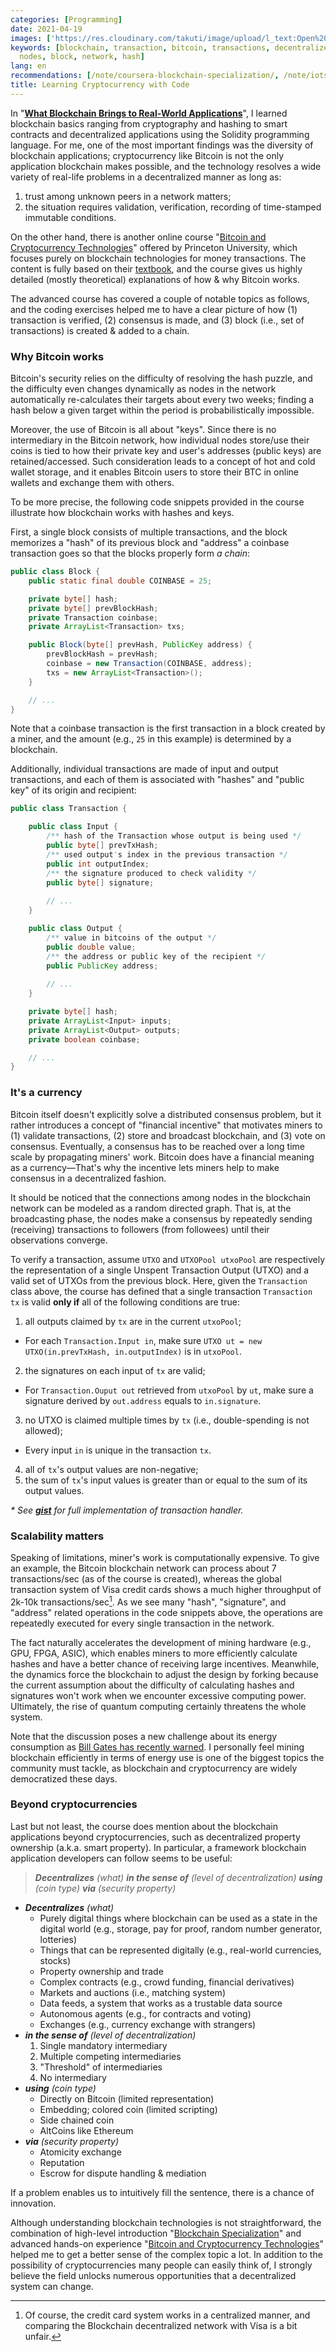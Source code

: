```yaml
---
categories: [Programming]
date: 2021-04-19
images: ['https://res.cloudinary.com/takuti/image/upload/l_text:Open%20Sans_32:Learning%20Cryptocurrency%20with%20Code,co_rgb:eee,w_800,c_fit/v1626628472/takuti_bgimyl.jpg']
keywords: [blockchain, transaction, bitcoin, transactions, decentralized, consensus,
  nodes, block, network, hash]
lang: en
recommendations: [/note/coursera-blockchain-specialization/, /note/iotswc-2019/, /note/becoming-a-product-manager/]
title: Learning Cryptocurrency with Code
---
```


In "**[What Blockchain Brings to Real-World Applications](/note/coursera-blockchain-specialization/)**", I learned blockchain basics ranging from cryptography and hashing to smart contracts and decentralized applications using the Solidity programming language. For me, one of the most important findings was the diversity of blockchain applications; cryptocurrency like Bitcoin is not the only application blockchain makes possible, and the technology resolves a wide variety of real-life problems in a decentralized manner as long as:

1. trust among unknown peers in a network matters;
2. the situation requires validation, verification, recording of time-stamped immutable conditions.

On the other hand, there is another online course "[Bitcoin and Cryptocurrency Technologies](https://www.coursera.org/learn/cryptocurrency)" offered by Princeton University, which focuses purely on blockchain technologies for money transactions. The content is fully based on their [textbook](https://bitcoinbook.cs.princeton.edu/), and the course gives us highly detailed (mostly theoretical) explanations of how & why Bitcoin works.

The advanced course has covered a couple of notable topics as follows, and the coding exercises helped me to have a clear picture of how (1) transaction is verified, (2) consensus is made, and (3) block (i.e., set of transactions) is created & added to a chain.

### Why Bitcoin works

Bitcoin's security relies on the difficulty of resolving the hash puzzle, and the difficulty even changes dynamically as nodes in the network automatically re-calculates their targets about every two weeks; finding a hash below a given target within the period is probabilistically impossible. 

Moreover, the use of Bitcoin is all about "keys". Since there is no intermediary in the Bitcoin network, how individual nodes store/use their coins is tied to how their private key and user's addresses (public keys) are retained/accessed. Such consideration leads to a concept of hot and cold wallet storage, and it enables Bitcoin users to store their BTC in online wallets and exchange them with others.

To be more precise, the following code snippets provided in the course illustrate how blockchain works with hashes and keys. 

First, a single block consists of multiple transactions, and the block memorizes a "hash" of its previous block and "address" a coinbase transaction goes so that the blocks properly form *a chain*:

```java
public class Block {
    public static final double COINBASE = 25;

    private byte[] hash;
    private byte[] prevBlockHash;
    private Transaction coinbase;
    private ArrayList<Transaction> txs;

    public Block(byte[] prevHash, PublicKey address) {
        prevBlockHash = prevHash;
        coinbase = new Transaction(COINBASE, address);
        txs = new ArrayList<Transaction>();
    }

    // ...
}
```

Note that a coinbase transaction is the first transaction in a block created by a miner, and the amount (e.g., `25` in this example) is determined by a blockchain. 

Additionally, individual transactions are made of input and output transactions, and each of them is associated with "hashes" and "public key" of its origin and recipient:


```java
public class Transaction {

    public class Input {
        /** hash of the Transaction whose output is being used */
        public byte[] prevTxHash;
        /** used output's index in the previous transaction */
        public int outputIndex;
        /** the signature produced to check validity */
        public byte[] signature;
    
        // ...
    }

    public class Output {
        /** value in bitcoins of the output */
        public double value;
        /** the address or public key of the recipient */
        public PublicKey address;
    
        // ...
    }

    private byte[] hash;
    private ArrayList<Input> inputs;
    private ArrayList<Output> outputs;
    private boolean coinbase;

    // ...
}
```

### It's a currency

Bitcoin itself doesn't explicitly solve a distributed consensus problem, but it rather introduces a concept of "financial incentive" that motivates miners to (1) validate transactions, (2) store and broadcast blockchain, and (3) vote on consensus. Eventually, a consensus has to be reached over a long time scale by propagating miners' work. Bitcoin does have a financial meaning as a currency&mdash;That's why the incentive lets miners help to make consensus in a decentralized fashion.

It should be noticed that the connections among nodes in the blockchain network can be modeled as a random directed graph. That is, at the broadcasting phase, the nodes make a consensus by repeatedly sending (receiving) transactions to followers (from followees) until their observations converge. 

To verify a transaction, assume `UTXO` and `UTXOPool utxoPool` are respectively the representation of a single Unspent Transaction Output (UTXO) and a valid set of UTXOs from the previous block. Here, given the `Transaction` class above, the course has defined that a single transaction `Transaction tx` is valid **only if** all of the following conditions are true:

1. all outputs claimed by `tx` are in the current `utxoPool`;
  - For each `Transaction.Input in`, make sure `UTXO ut = new UTXO(in.prevTxHash, in.outputIndex)` is in `utxoPool`.
2. the signatures on each input of `tx` are valid;
  - For `Transaction.Ouput out` retrieved from `utxoPool` by `ut`, make sure a signature derived by `out.address` equals to `in.signature`.
3. no UTXO is claimed multiple times by `tx` (i.e., double-spending is not allowed);
  - Every input `in` is unique in the transaction `tx`.
4. all of `tx`'s output values are non-negative;
5. the sum of `tx`'s input values is greater than or equal to the sum of its output values.

_\* See **[gist](https://gist.github.com/takuti/50ef664cf49fc0a0c32bcca095b15062)** for full implementation of transaction handler._

### Scalability matters

Speaking of limitations, miner's work is computationally expensive. To give an example, the Bitcoin blockchain network can process about 7 transactions/sec (as of the course is created), whereas the global transaction system of Visa credit cards shows a much higher throughput of 2k-10k transactions/sec[^1]. As we see many "hash", "signature", and "address" related operations in the code snippets above, the operations are repeatedly executed for every single transaction in the network.

The fact naturally accelerates the development of mining hardware (e.g., GPU, FPGA, ASIC), which enables miners to more efficiently calculate hashes and have a better chance of receiving large incentives. Meanwhile, the dynamics force the blockchain to adjust the design by forking because the current assumption about the difficulty of calculating hashes and signatures won't work when we encounter excessive computing power. Ultimately, the rise of quantum computing certainly threatens the whole system.

Note that the discussion poses a new challenge about its energy consumption as [Bill Gates has recently warned](https://www.technologyelevation.com/2021/03/bill-gates-says-that-bitcoin-is-bad-for.html). I personally feel mining blockchain efficiently in terms of energy use is one of the biggest topics the community must tackle, as blockchain and cryptocurrency are widely democratized these days.

### Beyond cryptocurrencies

Last but not least, the course does mention about the blockchain applications beyond cryptocurrencies, such as decentralized property ownership (a.k.a. smart property). In particular, a framework blockchain application developers can follow seems to be useful:

> ***Decentralizes*** *(what)* ***in the sense of*** *(level of decentralization)* ***using*** *(coin type)* ***via*** *(security property)*

- ***Decentralizes*** *(what)*
  - Purely digital things where blockchain can be used as a state in the digital world (e.g., storage, pay for proof, random number generator, lotteries)
  - Things that can be represented digitally (e.g., real-world currencies, stocks)
  - Property ownership and trade
  - Complex contracts (e.g., crowd funding, financial derivatives)
  - Markets and auctions (i.e., matching system)
  - Data feeds, a system that works as a trustable data source
  - Autonomous agents (e.g., for contracts and voting)
  - Exchanges (e.g., currency exchange with strangers)
- ***in the sense of*** *(level of decentralization)*
  1. Single mandatory intermediary
  2. Multiple competing intermediaries
  3. "Threshold" of intermediaries
  4. No intermediary 
- ***using*** *(coin type)*
  - Directly on Bitcoin (limited representation)
  - Embedding; colored coin (limited scripting)
  - Side chained coin
  - AltCoins like Ethereum
- ***via*** *(security property)*
  - Atomicity exchange
  - Reputation
  - Escrow for dispute handling & mediation

If a problem enables us to intuitively fill the sentence, there is a chance of innovation.

Although understanding blockchain technologies is not straightforward, the combination of high-level introduction "[Blockchain Specialization](https://www.coursera.org/specializations/blockchain)" and advanced hands-on experience "[Bitcoin and Cryptocurrency Technologies](https://www.coursera.org/learn/cryptocurrency)" helped me to get a better sense of the complex topic a lot. In addition to the possibility of cryptocurrencies many people can easily think of, I strongly believe the field unlocks numerous opportunities that a decentralized system can change.

[^1]: Of course, the credit card system works in a centralized manner, and comparing the Blockchain decentralized network with Visa is a bit unfair.